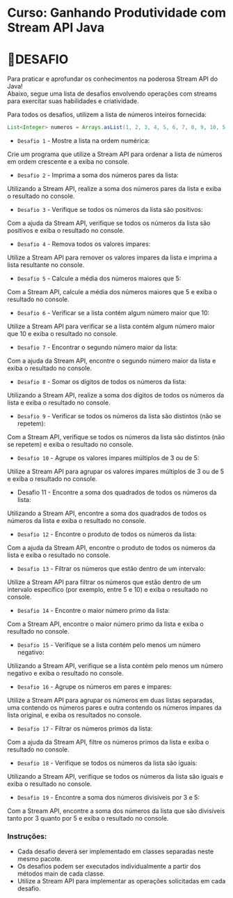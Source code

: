 
# Curso: Ganhando Produtividade com Stream API Java


# 🎯DESAFIO

Para praticar e aprofundar os conhecimentos na poderosa Stream API do Java!<br>
Abaixo, segue uma lista de desafios envolvendo operações com streams para exercitar suas habilidades e criatividade.

Para todos os desafios, utilizem a lista de números inteiros fornecida:

```java
List<Integer> numeros = Arrays.asList(1, 2, 3, 4, 5, 6, 7, 8, 9, 10, 5, 4, 3);
```

- `Desafio 1` - Mostre a lista na ordem numérica:

Crie um programa que utilize a Stream API para ordenar a lista de números em ordem crescente e a exiba no console.

- `Desafio 2` - Imprima a soma dos números pares da lista:

Utilizando a Stream API, realize a soma dos números pares da lista e exiba o resultado no console.

- `Desafio 3` - Verifique se todos os números da lista são positivos:

Com a ajuda da Stream API, verifique se todos os números da lista são positivos e exiba o resultado no console.

- `Desafio 4` - Remova todos os valores ímpares:

Utilize a Stream API para remover os valores ímpares da lista e imprima a lista resultante no console.

- `Desafio 5` - Calcule a média dos números maiores que 5:

Com a Stream API, calcule a média dos números maiores que 5 e exiba o resultado no console.

- `Desafio 6` - Verificar se a lista contém algum número maior que 10:

Utilize a Stream API para verificar se a lista contém algum número maior que 10 e exiba o resultado no console.

- `Desafio 7` - Encontrar o segundo número maior da lista:

Com a ajuda da Stream API, encontre o segundo número maior da lista e exiba o resultado no console.

- `Desafio 8` - Somar os dígitos de todos os números da lista:

Utilizando a Stream API, realize a soma dos dígitos de todos os números da lista e exiba o resultado no console.

- `Desafio 9` - Verificar se todos os números da lista são distintos (não se repetem):

Com a Stream API, verifique se todos os números da lista são distintos (não se repetem) e exiba o resultado no console.

- `Desafio 10` - Agrupe os valores ímpares múltiplos de 3 ou de 5:

Utilize a Stream API para agrupar os valores ímpares múltiplos de 3 ou de 5 e exiba o resultado no console.

- Desafio 11 - Encontre a soma dos quadrados de todos os números da lista:

Utilizando a Stream API, encontre a soma dos quadrados de todos os números da lista e exiba o resultado no console.

- `Desafio 12` - Encontre o produto de todos os números da lista:

Com a ajuda da Stream API, encontre o produto de todos os números da lista e exiba o resultado no console.

- `Desafio 13` - Filtrar os números que estão dentro de um intervalo:

Utilize a Stream API para filtrar os números que estão dentro de um intervalo específico (por exemplo, entre 5 e 10) e exiba o resultado no console.

- `Desafio 14` - Encontre o maior número primo da lista:

Com a Stream API, encontre o maior número primo da lista e exiba o resultado no console.

- `Desafio 15` - Verifique se a lista contém pelo menos um número negativo:

Utilizando a Stream API, verifique se a lista contém pelo menos um número negativo e exiba o resultado no console.

- `Desafio 16` - Agrupe os números em pares e ímpares:

Utilize a Stream API para agrupar os números em duas listas separadas, uma contendo os números pares e outra contendo os números ímpares da lista original, e exiba os resultados no console.

- `Desafio 17` - Filtrar os números primos da lista:

Com a ajuda da Stream API, filtre os números primos da lista e exiba o resultado no console.

- `Desafio 18` - Verifique se todos os números da lista são iguais:

Utilizando a Stream API, verifique se todos os números da lista são iguais e exiba o resultado no console.

- `Desafio 19` - Encontre a soma dos números divisíveis por 3 e 5:
  
Com a Stream API, encontre a soma dos números da lista que são divisíveis tanto por 3 quanto por 5 e exiba o resultado no console.


### Instruções:
- Cada desafio deverá ser implementado em classes separadas neste mesmo pacote.
- Os desafios podem ser executados individualmente a partir dos métodos main de cada classe.
- Utilize a Stream API para implementar as operações solicitadas em cada desafio.